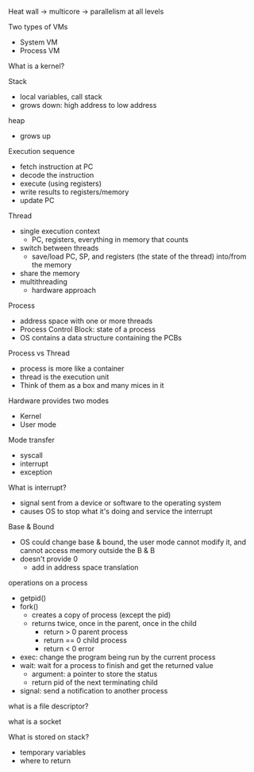 Heat wall -> multicore -> parallelism at all levels


Two types of VMs

 - System VM
 - Process VM

What is a kernel?


Stack

 - local variables, call stack
 - grows down: high address to low address
 
heap

 - grows up

Execution sequence

 - fetch instruction at PC
 - decode the instruction
 - execute (using registers)
 - write results to registers/memory
 - update PC


Thread

 - single execution context
   - PC, registers, everything in memory that counts
 - switch between threads
   - save/load PC, SP, and registers (the state of the thread) into/from the memory
 - share the memory
 - multithreading
   - hardware approach

Process

 - address space with one or more threads
 - Process Control Block: state of a process
 - OS contains a data structure containing the PCBs

Process vs Thread

 - process is more like a container
 - thread is the execution unit
 - Think of them as a box and many mices in it

Hardware provides two modes

 - Kernel
 - User mode

Mode transfer

 - syscall
 - interrupt
 - exception

What is interrupt?

 - signal sent from a device or software to the operating system
 - causes OS to stop what it's doing and service the interrupt


Base & Bound

 - OS could change base & bound, the user mode cannot modify it, and cannot access memory outside the B & B
 - doesn't provide 0
   - add in address space translation

operations on a process

 - getpid()
 - fork()
   - creates a copy of process (except the pid)
   - returns twice, once in the parent, once in the child
     - return > 0 parent process
     - return == 0 child process
     - return < 0 error
 - exec: change the program being run by the current process
 - wait: wait for a process to finish and get the returned value
   - argument: a pointer to store the status
   - return pid of the next terminating child
 - signal: send a notification to another process

what is a file descriptor?


what is a socket


What is stored on stack?

 - temporary variables
 - where to return












